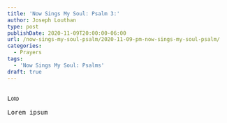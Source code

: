 ```yaml
---
title: 'Now Sings My Soul: Psalm 3:'
author: Joseph Louthan
type: post
publishDate: 2020-11-09T20:00:00-06:00
url: /now-sings-my-soul-psalm/2020-11-09-pm-now-sings-my-soul-psalm/
categories:
  - Prayers
tags:
  - 'Now Sings My Soul: Psalms'
draft: true
---
```


<pre>
<div style="font-variant: small-caps;">
Lord
</div>
Lorem ipsum
</pre>
